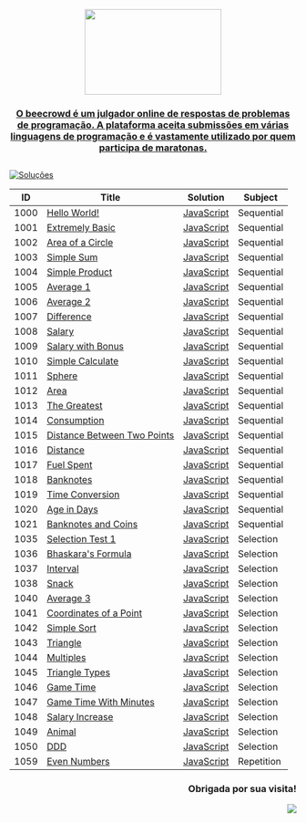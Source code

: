 <p align="center">
<a href="https://www.beecrowd.com.br">
<img  width="240"  height="150"  src="https://resources.beecrowd.com.br/judge/img/5.0/logo-beecrowd.png?1635097036">
</p>

<h3 align="center"> O beecrowd é um julgador online de respostas de problemas de programação.
A plataforma aceita submissões em várias linguagens de programação e é vastamente utilizado por quem participa de maratonas. </h3>

##

[![Soluções](https://img.shields.io/badge/Problemas%20Resolvidos-40-purple)](https://github.com/kellymoreira/beecrowd/commits)

| ID | Title | Solution | Subject |
|---| ----- | -------- | ---------- |
|1000|[Hello World!](https://www.beecrowd.com.br/judge/en/problems/view/1000) | [JavaScript](./Solutions/HelloWorld!)|Sequential|
|1001|[Extremely Basic](https://www.beecrowd.com.br/judge/en/problems/view/1001) | [JavaScript](./Solutions/ExtremelyBasic/1001.js)|Sequential|
|1002|[Area of a Circle](https://www.beecrowd.com.br/judge/en/problems/view/1002) | [JavaScript](./Solutions/AreaOfaCircle/1002.js)|Sequential|
|1003|[Simple Sum](https://www.beecrowd.com.br/judge/en/problems/view/1003) | [JavaScript](./Solutions/SimpleSum/1003.js)|Sequential|
|1004|[Simple Product](https://www.beecrowd.com.br/judge/en/problems/view/1004) | [JavaScript](./Solutions/SimpleProduct/1004.js)|Sequential|
|1005|[Average 1](https://www.beecrowd.com.br/judge/en/problems/view/1005) | [JavaScript](./Solutions/Average1/1005.js)|Sequential|
|1006|[Average 2](https://www.beecrowd.com.br/judge/en/problems/view/1006) | [JavaScript](./Solutions/Average2/1006.js)|Sequential|
|1007|[Difference](https://www.beecrowd.com.br/judge/en/problems/view/1007) | [JavaScript](./Solutions/Difference/1007.js)|Sequential|
|1008|[Salary](https://www.beecrowd.com.br/judge/en/problems/view/1008) | [JavaScript](./Solutions/Salary/1008.js)|Sequential|
|1009|[Salary with Bonus](https://www.beecrowd.com.br/judge/en/problems/view/1009) | [JavaScript](./Solutions/SalaryWithBonus/1009.js)|Sequential|
|1010|[Simple Calculate](https://www.beecrowd.com.br/judge/en/problems/view/1010) | [JavaScript](./Solutions/SimpleCalculate/1010.js)|Sequential|
|1011|[Sphere](https://www.beecrowd.com.br/judge/en/problems/view/1011) | [JavaScript](./Solutions/Sphere/1011.js)|Sequential|
|1012|[Area](https://www.beecrowd.com.br/judge/en/problems/view/1012) | [JavaScript](./Solutions/Area/1012.js)|Sequential|
|1013|[The Greatest](https://www.beecrowd.com.br/judge/en/problems/view/1013) | [JavaScript](./Solutions/TheGreatest/1013.js)|Sequential|
|1014|[Consumption](https://www.beecrowd.com.br/judge/en/problems/view/1014) | [JavaScript](./Solutions/Consumption/1014.js)|Sequential|
|1015|[Distance Between Two Points](https://www.beecrowd.com.br/judge/en/problems/view/1015) | [JavaScript](./Solutions/DistanceBetweenTwoPoints/1015.js)|Sequential|
|1016|[Distance](https://www.beecrowd.com.br/judge/en/problems/view/1016) | [JavaScript](./Solutions/Distance/1016.js)|Sequential|
|1017|[Fuel Spent](https://www.beecrowd.com.br/judge/en/problems/view/1017) | [JavaScript](./Solutions/FuelSpent/1017.js)|Sequential|
|1018|[Banknotes](https://www.beecrowd.com.br/judge/en/problems/view/1018) | [JavaScript](./Solutions/Banknotes/1018.js)|Sequential|
|1019|[Time Conversion](https://www.beecrowd.com.br/judge/en/problems/view/1019) | [JavaScript](./Solutions/TimeConversion/1019.js)|Sequential|
|1020|[Age in Days](https://www.beecrowd.com.br/judge/en/problems/view/1020) | [JavaScript](./Solutions/AgeInDays/1020.js)|Sequential|
|1021|[Banknotes and Coins](https://www.beecrowd.com.br/judge/en/problems/view/1021) | [JavaScript](./Solutions/BanknotesAndCoins/1021.js)|Sequential|
|1035|[Selection Test 1](https://www.beecrowd.com.br/judge/en/problems/view/1035) | [JavaScript](./Solutions/SelectionTest1/1035.js)|Selection|
|1036|[Bhaskara's Formula](https://www.beecrowd.com.br/judge/en/problems/view/1036) | [JavaScript](./Solutions/Bhaskara'sFormula/1036.js)|Selection|
|1037|[Interval](https://www.beecrowd.com.br/judge/en/problems/view/1037) | [JavaScript](./Solutions/Interval/1037.js)|Selection|
|1038|[Snack](https://www.beecrowd.com.br/judge/en/problems/view/1038) | [JavaScript](./Solutions/Snack/1038.js)|Selection|
|1040|[Average 3](https://www.beecrowd.com.br/judge/en/problems/view/1040) | [JavaScript](./Solutions/Average3/1040.js)|Selection|
|1041|[Coordinates of a Point](https://www.beecrowd.com.br/judge/en/problems/view/1041) | [JavaScript](./Solutions/CoordinatesOfaPoint/1041.js)|Selection|
|1042|[Simple Sort](https://www.beecrowd.com.br/judge/en/problems/view/1042) | [JavaScript](./Solutions/SimpleSort/1042.js)|Selection|
|1043|[Triangle](https://www.beecrowd.com.br/judge/en/problems/view/1043) | [JavaScript](./Solutions/Triangle/1043.js)|Selection|
|1044|[Multiples](https://www.beecrowd.com.br/judge/en/problems/view/1044) | [JavaScript](./Solutions/Multiples/1044.js)|Selection|
|1045|[Triangle Types](https://www.beecrowd.com.br/judge/en/problems/view/1045) | [JavaScript](./Solutions/TriangleTypes/1045.js)|Selection|
|1046|[Game Time](https://www.beecrowd.com.br/judge/en/problems/view/1046) | [JavaScript](./Solutions/GameTime/1046.js)|Selection|
|1047|[Game Time With Minutes](https://www.beecrowd.com.br/judge/en/problems/view/1047) | [JavaScript](./Solutions/GameTimeWithMinutes/1047.js)|Selection|
|1048|[Salary Increase](https://www.beecrowd.com.br/judge/en/problems/view/1048) | [JavaScript](./Solutions/SalaryIncrease/1048.js)|Selection|
|1049|[Animal](https://www.beecrowd.com.br/judge/en/problems/view/1049) | [JavaScript](./Solutions/Animal/1049.js)|Selection|
|1050|[DDD](https://www.beecrowd.com.br/judge/en/problems/view/1050) | [JavaScript](./Solutions/DDD/1050.js)|Selection|
|1059|[Even Numbers](https://www.beecrowd.com.br/judge/en/problems/view/1059) | [JavaScript](./Solutions/EvenNumbers/1059.js)|Repetition|











<div align="right">
  <h3> Obrigada por sua visita! <alt="Obrigada por sua visita!"> </h3>
</div>

<p align="right">
  <img src="https://visitor-badge.laobi.icu/badge?page_id=kellymoreira/beecrowd&right_color=yellow">
</p>






